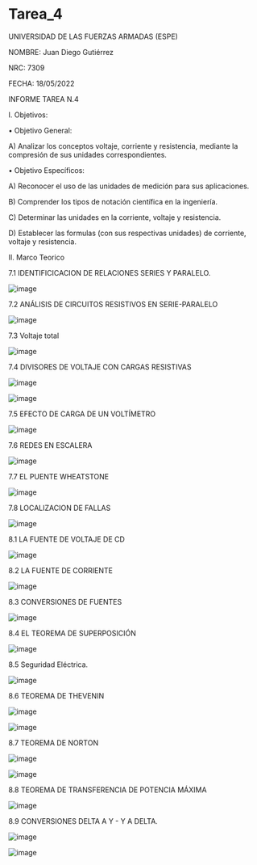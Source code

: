 # Tarea_4

UNIVERSIDAD DE LAS FUERZAS ARMADAS (ESPE)

NOMBRE: Juan Diego Gutiérrez

NRC: 7309

FECHA: 18/05/2022

INFORME TAREA N.4

I. Objetivos:

•	Objetivo General: 

A)	Analizar los conceptos voltaje, corriente y resistencia, mediante la compresión de sus unidades correspondientes.

•	Objetivo Específicos:

A)	Reconocer el uso de las unidades de medición para sus aplicaciones.

B)	Comprender los tipos de notación científica en la ingeniería.

C)	Determinar las unidades en la corriente, voltaje y resistencia.

D)	Establecer las formulas (con sus respectivas unidades) de corriente, voltaje y resistencia.

II. Marco Teorico

7.1 IDENTIFICICACION DE RELACIONES SERIES Y PARALELO.

![image](https://user-images.githubusercontent.com/105677161/176562254-9b5d38af-a18a-4e57-b232-3e715c2dca8a.png)

7.2 ANÁLISIS DE CIRCUITOS RESISTIVOS EN SERIE-PARALELO

![image](https://user-images.githubusercontent.com/105677161/176562302-7cd5a4ac-311e-4b83-b37e-23559c5f9fb3.png)

7.3 Voltaje total

![image](https://user-images.githubusercontent.com/105677161/176562335-e0ca9720-ac22-4626-902a-3aaee66f4828.png)

7.4 DIVISORES DE VOLTAJE CON CARGAS RESISTIVAS

![image](https://user-images.githubusercontent.com/105677161/176562365-213f4ac0-fdf1-4e48-aef7-5148b40d2f45.png)

![image](https://user-images.githubusercontent.com/105677161/176562387-a5134525-56d8-4e1d-8dc5-a75aa4627875.png)

7.5 EFECTO DE CARGA DE UN VOLTÍMETRO

![image](https://user-images.githubusercontent.com/105677161/176562403-29bee8d4-659c-40eb-8bae-32899651fd10.png)

7.6 REDES EN ESCALERA

![image](https://user-images.githubusercontent.com/105677161/176562436-13f6e00a-6792-46ad-9726-e00d3d72fb78.png)

7.7 EL PUENTE WHEATSTONE

![image](https://user-images.githubusercontent.com/105677161/176562484-a5426d19-356b-4207-9dab-9fabb822329c.png)

7.8 LOCALIZACION DE FALLAS

![image](https://user-images.githubusercontent.com/105677161/176562518-4a3ee2e9-c78a-4246-ad8c-4ddbdb887ddb.png)

8.1 LA FUENTE DE VOLTAJE DE CD

![image](https://user-images.githubusercontent.com/105677161/176562552-26b0ffad-c5e2-45af-b47f-751fca9b93ab.png)

8.2 LA FUENTE DE CORRIENTE

![image](https://user-images.githubusercontent.com/105677161/176562577-55428b4a-ba77-4a69-a2d3-fe285c4717ef.png)

8.3 CONVERSIONES DE FUENTES

![image](https://user-images.githubusercontent.com/105677161/176562608-f2d506c6-d133-4581-bdf0-3d8e90c1c47d.png)

8.4 EL TEOREMA DE SUPERPOSICIÓN

![image](https://user-images.githubusercontent.com/105677161/176562650-3bace3f4-1b9f-47e8-a9bd-6c49546924f0.png)

8.5 Seguridad Eléctrica.

![image](https://user-images.githubusercontent.com/105677161/176562725-f73c7bec-0366-40db-a263-baddbdf59f5d.png)

8.6 TEOREMA DE THEVENIN

![image](https://user-images.githubusercontent.com/105677161/176562795-abaa46db-7f3a-486d-9d4a-c02079aec5ec.png)

![image](https://user-images.githubusercontent.com/105677161/176562804-9d09bc83-d05c-4687-93ad-dcfef7469b40.png)

8.7 TEOREMA DE NORTON

![image](https://user-images.githubusercontent.com/105677161/176562874-0ca15f0c-e70f-4546-8000-ba2d706902c5.png)

![image](https://user-images.githubusercontent.com/105677161/176562892-08218a52-e3cf-455d-a99e-6177550a2761.png)

8.8 TEOREMA DE TRANSFERENCIA DE POTENCIA MÁXIMA

![image](https://user-images.githubusercontent.com/105677161/176562921-9fc2fdcb-15b9-4b43-bce3-b498a6300dc5.png)

8.9 CONVERSIONES DELTA A Y - Y A DELTA. 

![image](https://user-images.githubusercontent.com/105677161/176562943-24c1d831-6f85-44f0-8a24-19a1a5719488.png)

![image](https://user-images.githubusercontent.com/105677161/176562950-1e0e49e5-4dfc-425f-933f-a61da3b4a83a.png)




